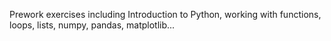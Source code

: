 Prework exercises including Introduction to Python, working with functions, loops, lists, numpy, pandas, matplotlib...
